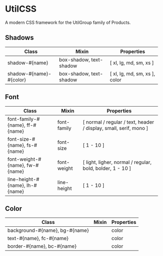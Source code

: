 # UtilCSS

A modern CSS framework for the UtilGroup family of Products.

## Shadows

| Class | Mixin | Properties |
|-------|-------|------------|
| shadow-#{name} | box-shadow, text-shadow | [ xl, lg, md, sm, xs ] |
| shadow-#{name}-#{color} | box-shadow, text-shadow | [ xl, lg, md, sm, xs ], color |

## Font
| Class | Mixin | Properties |
|-------|-------|------------|
| font-family-#{name}, ff-#{name} | font-family | [ normal / regular / text, header / display, small, serif, mono ] |
| font-size-#{name}, fs-#{name} | font-size | [ 1 - 10 ] |
| font-weight-#{name}, fw-#{name} | font-weight | [ light, ligher, normal / regular, bold, bolder, 1 - 10 ] |
| line-height-#{name}, lh-#{name} | line-height | [ 1 - 10 ] |

## Color

| Class | Mixin | Properties |
|-------|-------|------------|
| background-#{name}, bg-#{name} | | color |
| text-#{name}, fc-#{name} | | color |
| border-#{name}, bc-#{name} | | color |